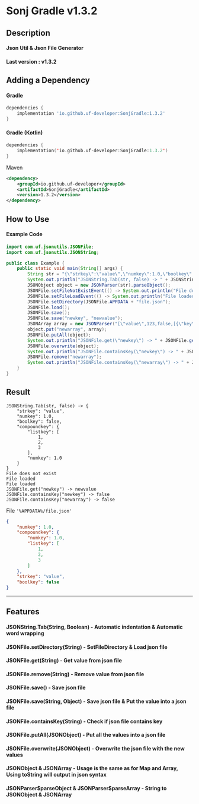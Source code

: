 # Sonj Gradle v1.3.2
## Description
#### Json Util & Json File Generator
#### Last version : v1.3.2
## Adding a Dependency
#### Gradle
```groovy
dependencies {
    implementation 'io.github.uf-developer:SonjGradle:1.3.2'
}
```
#### Gradle (Kotlin)
```kotlin
dependencies {
    implementation('io.github.uf-developer:SonjGradle:1.3.2')
}
```
Maven
```xml
<dependency>
    <groupId>io.github.uf-developer</groupId>
    <artifactId>SonjGradle</artifactId>
    <version>1.3.2</version>
</dependency>
```
## How to Use
#### Example Code
```java
import com.uf.jsonutils.JSONFile;
import com.uf.jsonutils.JSONString;

public class Example {
    public static void main(String[] args) {
        String str = "{\"strkey\":\"value\",\"numkey\":1.0,\"boolkey\":false,\"compoundkey\":{\"listkey\":[1,2,3],\"numkey\":1.0}}";
        System.out.println("JSONString.Tab(str, false) -> " + JSONString.Tab(str, false));
        JSONObject object = new JSONParser(str).parseObject();
        JSONFile.setFileNotExistEvent(() -> System.out.println("File does not exist"));
        JSONFile.setFileLoadEvent(() -> System.out.println("File loaded"));
        JSONFile.setDirectory(JSONFile.APPDATA + "file.json");
        JSONFile.load();
        JSONFile.save();
        JSONFile.save("newkey", "newvalue");
        JSONArray array = new JSONParser("[\"value\",123,false,[{\"key\":\"value\"}]").parseArray();
        object.put("newarray", array);
        JSONFile.putAll(object);
        System.out.println("JSONFile.get(\"newkey\") -> " + JSONFile.get("newkey"));
        JSONFile.overwrite(object);
        System.out.println("JSONFile.containsKey(\"newkey\") -> " + JSONFile.containsKey("newkey"));
        JSONFile.remove("newarray");
        System.out.println("JSONFile.containsKey(\"newarray\") -> " + JSONFile.containsKey("newarray"));
    }
}
```
## Result
```
JSONString.Tab(str, false) -> {
	"strkey": "value",
	"numkey": 1.0,
	"boolkey": false,
	"compoundkey": {
		"listkey": [
			1,
			2,
			3
		],
		"numkey": 1.0
	}
}
File does not exist
File loaded
File loaded
JSONFile.get("newkey") -> newvalue
JSONFile.containsKey("newkey") -> false
JSONFile.containsKey("newarray") -> false
```
File `'%APPDATA%/file.json'`
```json
{
	"numkey": 1.0,
	"compoundkey": {
		"numkey": 1.0,
		"listkey": [
			1,
			2,
			3
		]
	},
	"strkey": "value",
	"boolkey": false
}
```
------------------------------------------------------
## Features
#### JSONString.Tab(String, Boolean) - Automatic indentation & Automatic word wrapping
#### JSONFile.setDirectory(String) - SetFileDirectory & Load json file
#### JSONFile.get(String) - Get value from json file
#### JSONFile.remove(String) - Remove value from json file
#### JSONFile.save() - Save json file
#### JSONFile.save(String, Object) - Save json file & Put the value into a json file
#### JSONFile.containsKey(String) - Check if json file contains key
#### JSONFile.putAll(JSONObject) - Put all the values into a json file
#### JSONFile.overwrite(JSONObject) - Overwrite the json file with the new values
#### JSONObject & JSONArray - Usage is the same as for Map and Array, Using toString will output in json syntax
#### JSONParser$parseObject & JSONParser$parseArray - String to JSONObject & JSONArray
